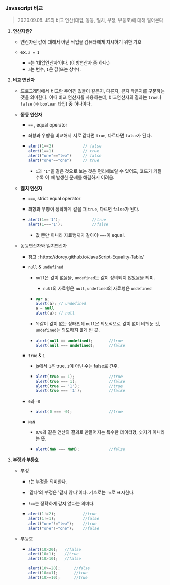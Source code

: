 ### Javascript 비교

> 2020.09.08. JS의 비교 연산(대입, 동등, 일치, 부정, 부등호)에 대해 알아본다



1. **연산자란?**

   - 연산자란 값에 대해서 어떤 작업을 컴퓨터에게 지시하기 위한 기호

   - ex. `a = 1`

     - `=`는 '대입연산자'이다. (이항연산자 중 하나.)
     - `a`는 변수, `1`은  값(또는 상수).

     

2. **비교 연산자**

   - 프로그래밍에서 비교란 주어진 값들이 같은지, 다른지, 큰지 작은지를 구분하는 것을 의미한다. 이때 비교 연산자를 사용하는데, 비교연산자의 결과는 `true`나 `false` (-> `boolean` 타입) 중 하나이다.

   - **동등 연산자**

     - `==` , equal operator

     - 좌항과 우항을 비교해서 서로 같다면 `true`, 다르다면 `false`가 된다.

     - ```js
       alert(1==2)             // false
       alert(1==1)             // true
       alert("one"=="two")     // false 
       alert("one"=="one")     // true
       ```

       - `1`과 `'1'`을 같은 것으로 보는 것은 편리해보일 수 있어도, 코드가 커질 수록 이 때 발생한 문제를 해결하기 어려움.

   - **일치 연산자**

     - `===`, strict equal operator

     - 좌항과 우항이 정확하게 같을 때 `true`, 다르면 `false`가 된다.

     - ```js
       alert(1=='1');              //true
       alert(1==='1');             //false
       ```

       - 값 뿐만 아니라 자료형까지 같아야 `===`이 equal.

   - 동등연산자와 일치연산자

     - 참고 : https://dorey.github.io/JavaScript-Equality-Table/

     - `null` & `undefined`  

       - `null`은 값이 없음을, `undefined`는 값이 정의되지 않았음을 의미.
         - `null`의 자료형은 `null`, `undefined`의 자료형은 `undefined`

       - ```js
         var a;
         alert(a); // undefined
         a = null
         alert(a); // null
         ```

       - 똑같이 값이 없는 상태인데 `null`은 의도적으로 값이 없이 비워둔 것, `undefined`는 의도하지 않게 빈 곳.

       - ```js
         alert(null == undefined);       //true
         alert(null === undefined);      //false
         ```

     - `true` & `1`

       - js에서 `1`은 true, `1`이 아닌 수는 false로 간주.

       - ```js
         alert(true == 1);               //true
         alert(true === 1);              //false
         alert(true == '1');             //true
         alert(true === '1');            //false
         ```

     - `0`과 `-0`

       - ```js
         alert(0 === -0);                //true
         ```

     - `NaN`

       - `0/0`과 같은 연산의 결과로 만들어지는 특수한 데이터형, 숫자가 아니라는 뜻.

       - ```js
         alert(NaN === NaN);             //false
         ```

       

3. **부정과 부등호**

   - 부정

     - `!`는 부정을 의미한다.

     - '같다'의 부정은 '같지 않다'이다. 기호로는 `!=`로 표시한다.

     - `!==`는 정확하게 같지 않다는 의미다.

     - ```js
       alert(1!=2);            //true
       alert(1!=1);            //false
       alert("one"!="two");    //true
       alert("one"!="one");    //false
       ```

   - 부등호

     - ```js
       alert(10>20);   //false
       alert(10>1);    //true
       alert(10>10);   //false
       
       alert(10>=20);      //false
       alert(10>=1);       //true
       alert(10>=10);      //true
       ```

       

